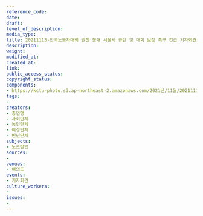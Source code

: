 ```yaml
---
reference_code: 
date: 
draft: 
level_of_description: 
media_type: 
title: 20211113-전국노동자대회 원천 봉쇄 서울시 규탄 및 대회 보장 촉구 긴급 기자회견
description: 
weight: 
modified_at: 
created_at: 
link: 
public_access_status: 
copyright_status: 
components:
- https://kctu-photo.s3.ap-northeast-2.amazonaws.com/2021년/11월/20211113-전국노동자대회+원천+봉쇄+서울시+규탄+및+대회+보장+촉구+긴급+기자회견/_5D40021.jpg
tags:
- 
creators:
- 총연맹
- 사회단체
- 농민단체
- 여성단체
- 빈민단체
subjects:
- 노조탄압
sources:
- 
venues:
- 여의도
events:
- 기자회견
culture_workers:
- 
issues:
- 
---
```

